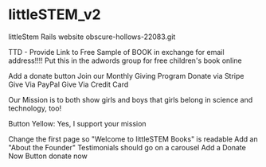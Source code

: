 # littleSTEM_v2
littleStem Rails website
obscure-hollows-22083.git

TTD - 
  Provide Link to Free Sample of BOOK in exchange for email address!!!!
  Put this in the adwords group for free children's book online

Add a donate button
Join our Monthly Giving Program
Donate via Stripe
Give Via PayPal
Give Via Credit Card

Our Mission is to both show girls and boys that girls belong in science and technology, too!

Button Yellow: Yes, I support your mission


Change the first page so "Welcome to littleSTEM Books" is readable
Add an "About the Founder"
Testimonials should go on a carousel
Add a Donate Now Button
donate now 